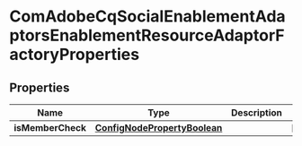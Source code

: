 

# ComAdobeCqSocialEnablementAdaptorsEnablementResourceAdaptorFactoryProperties

## Properties

Name | Type | Description | Notes
------------ | ------------- | ------------- | -------------
**isMemberCheck** | [**ConfigNodePropertyBoolean**](ConfigNodePropertyBoolean.md) |  |  [optional]



